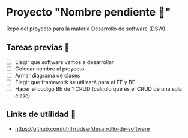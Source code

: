 # Proyecto "Nombre pendiente 💭" 
Repo del proyecto para la materia Desarrollo de software (DSW)

## Tareas previas 📃
- [ ] Elegir que software vamos a desarrollar
- [ ] Colocar nombre al proyecto
- [ ] Armar diagrama de clases
- [ ] Elegir que framework se utilizará para el FE y BE
- [ ] Hacer el codigo BE de 1 CRUD (calculo que es el CRUD de una sola clase)

## Links de utilidad 🔗
- https://github.com/utnfrrodsw/desarrollo-de-software
